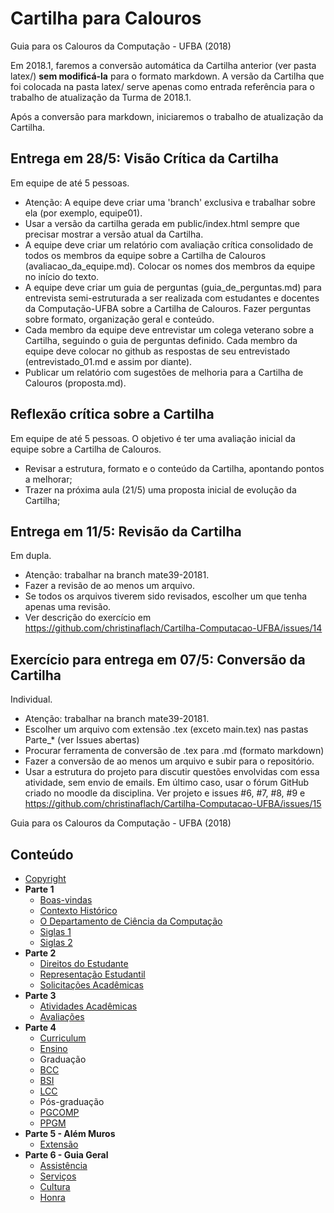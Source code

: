 # Cartilha para Calouros 

Guia para os Calouros da Computação - UFBA (2018)

Em 2018.1, faremos a conversão automática da Cartilha anterior (ver pasta latex/) **sem modificá-la**
para o formato markdown.
A versão da Cartilha que foi colocada na pasta latex/ serve apenas como entrada referência para o trabalho de atualização da Turma de 2018.1.

Após a conversão para markdown, iniciaremos o trabalho de atualização da Cartilha.


## Entrega em 28/5: Visão Crítica da Cartilha
Em equipe de até 5 pessoas.
- Atenção: A equipe deve criar uma 'branch' exclusiva e trabalhar sobre ela (por exemplo, equipe01).
- Usar a versão da cartilha gerada em public/index.html sempre que precisar mostrar a versão atual da Cartilha.
- A equipe deve criar um relatório com avaliação crítica consolidado de todos os membros da equipe sobre a Cartilha de Calouros (avaliacao_da_equipe.md). Colocar os nomes dos membros da equipe no início do texto.
- A equipe deve criar um guia de perguntas (guia_de_perguntas.md) para entrevista semi-estruturada a ser realizada com estudantes e docentes da Computação-UFBA sobre a Cartilha de Calouros. Fazer perguntas sobre formato, organização geral e conteúdo.
- Cada membro da equipe deve entrevistar um colega veterano sobre a Cartilha, seguindo o guia de perguntas definido. Cada membro da equipe deve colocar no github as respostas de seu entrevistado (entrevistado_01.md e assim por diante). 
- Publicar um relatório com sugestões de melhoria para a Cartilha de Calouros (proposta.md).

## Reflexão crítica sobre a Cartilha
Em equipe de até 5 pessoas.
O objetivo é ter uma avaliação inicial da equipe sobre a Cartilha de Calouros.
- Revisar a estrutura, formato e o conteúdo da Cartilha, apontando pontos a melhorar; 
- Trazer na próxima aula (21/5) uma proposta inicial de evolução da Cartilha;

## Entrega em 11/5: Revisão da Cartilha
Em dupla.
- Atenção: trabalhar na branch mate39-20181.
- Fazer a revisão de ao menos um arquivo.
- Se todos os arquivos tiverem sido revisados, escolher um que tenha apenas uma revisão.
- Ver descrição do exercício em https://github.com/christinaflach/Cartilha-Computacao-UFBA/issues/14 

## Exercício para entrega em 07/5: Conversão da Cartilha
Individual.
- Atenção: trabalhar na branch mate39-20181.
- Escolher um arquivo com extensão .tex (exceto main.tex) nas pastas Parte_* (ver Issues abertas)
- Procurar ferramenta de conversão de .tex para .md (formato markdown)
- Fazer a conversão de ao menos um arquivo e subir para o repositório.
- Usar a estrutura do projeto para discutir questões envolvidas com essa atividade, sem envio de emails.
Em último caso, usar o fórum GitHub criado no moodle da disciplina. 
Ver projeto e issues #6, #7, #8, #9 e https://github.com/christinaflach/Cartilha-Computacao-UFBA/issues/15


Guia para os Calouros da Computação - UFBA (2018)

## Conteúdo

* [Copyright](link://copyright)
* **Parte 1**
    * [Boas-vindas](link://markdown/introducao)
    * [Contexto Histórico](link://markdown/historico)
    * [O Departamento de Ciência da Computação](link://markdown/departamento)
    * [Siglas 1](link://markdown/siglas1)
    * [Siglas 2](link://markdown/siglas2)
* **Parte 2**
    * [Direitos do Estudante](link://markdown/direitos)
    * [Representação Estudantil](link://markdown/representacao)
    * [Solicitações Acadêmicas](link://markdown/solicitacoes)
* **Parte 3**
    * [Atividades Acadêmicas](link://markdown/atividades)
    * [Avaliações](link://markdown/avaliacoes)
* **Parte 4**
    * [Curriculum](link://markdown/curriculum)
    * [Ensino](link://markdown/ensino)
    * Graduação
    * [BCC](link://markdown/bcc)
    * [BSI](link://markdown/bsi)
    * [LCC](link://markdown/lcc)
    * Pós-graduação
    * [PGCOMP](link://markdown/pgcomp)
    * [PPGM](link://markdown/ppgm)
* **Parte 5 - Além Muros**
    * [Extensão](link://markdown/extensao)
* **Parte 6 - Guia Geral**
    * [Assistência](link://markdown/assistencia)
    * [Serviços](link://markdown/servicos)
    * [Cultura](link://markdown/cultura)
    * [Honra](link://markdown/honra)


